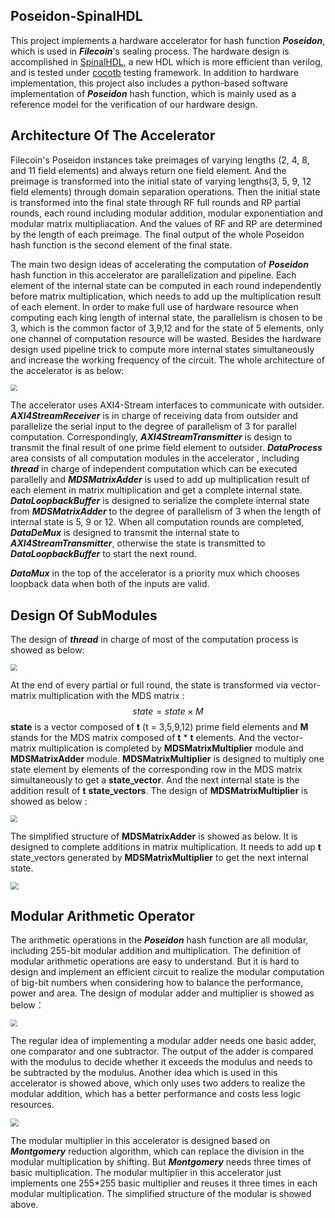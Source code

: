 ## Poseidon-SpinalHDL

This project  implements a hardware accelerator for hash function ***Poseidon***, which is used in  ***Filecoin***'s sealing process. The hardware design is accomplished in [SpinalHDL](https://spinalhdl.github.io/SpinalDoc-RTD/master/index.html), a new HDL which is more efficient than verilog,  and is tested under [cocotb](https://docs.cocotb.org/en/stable/#) testing framework. In addition to hardware implementation, this project also includes a python-based software implementation of ***Poseidon*** hash function, which is mainly used as a reference model for the verification of our hardware design. 



## Architecture Of The Accelerator

Filecoin's Poseidon instances take preimages of varying lengths (2, 4, 8, and 11 field elements) and always return one field element. And the preimage is transformed into the initial state of varying lengths(3, 5, 9, 12 field elements) through domain separation operations. Then the initial state is transformed into the final state through RF full rounds and RP partial rounds, each round including modular addition, modular exponentiation and modular matrix multipliacation. And the values of RF and RP are determined by the length of each preimage. The final output of the whole Poseidon hash function is the second element of the final state. 

The main two design ideas of accelerating the computation of ***Poseidon*** hash function in this accelerator are parallelization and pipeline. Each element of the internal state can be computed in each round independently before matrix multiplication, which needs to add up the multiplication result of each element. In order to make full use of hardware resource when computing each king length of internal state,   the parallelism is chosen to be 3, which is the common factor of 3,9,12 and for the state of 5 elements, only one channel of computation resource will be wasted. Besides the hardware design used pipeline trick to compute more internal states simultaneously and increase the working frequency of the circuit. The whole architecture of the accelerator is as below:

<img src="./images/TopLevel.drawio.png" style="zoom: 67%;" />

The accelerator uses AXI4-Stream interfaces to communicate with outsider. ***AXI4StreamReceiver*** is in charge of receiving data from outsider and parallelize the serial input to the degree of parallelism of 3 for parallel computation. Correspondingly,  ***AXI4StreamTransmitter*** is design to transmit the final result of one prime field element to outsider.  ***DataProcess*** area consists of all computation modules in the accelerator , including ***thread*** in charge of independent computation which can be executed parallelly and ***MDSMatrixAdder*** is used to add up multiplication result of each element in matrix multiplication and get a complete internal state.  ***DataLoopbackBuffer*** is designed to serialize the complete internal state from ***MDSMatrixAdder*** to the degree of parallelism of 3 when the length of internal state is 5, 9 or 12. When all computation rounds are completed, ***DataDeMux*** is designed to transmit the internal state to ***AXI4StreamTransmitter***, otherwise the state is transmitted to ***DataLoopbackBuffer*** to start the next round.

***DataMux*** in the top of the accelerator is a priority mux which chooses loopback data when both of the inputs are valid.



## Design Of SubModules

The design of ***thread*** in charge of  most of the computation process is showed as below:

<img src="./images/Thread.drawio.png" style="zoom: 67%;" />





At the end of every partial or full round, the state is transformed via vector-matrix multiplication with the MDS matrix :
$$
state=state\times M
$$
**state** is a vector composed of **t** (t = 3,5,9,12) prime field elements and **M** stands for the MDS matrix composed of **t** * **t** elements. And the vector-matrix multiplication is completed by **MDSMatrixMultiplier** module and **MDSMatrixAdder** module. **MDSMatrixMultiplier** is designed to multiply one state element by elements of the corresponding row in the MDS matrix simultaneously to get a **state_vector**. And the next internal state is the addition result of **t** **state_vectors**. The design of **MDSMatrixMultiplier** is showed as below :

<img src="./images/MDSMatrixMultiplier.drawio.png" style="zoom: 67%;" />








The simplified structure of **MDSMatrixAdder** is showed as below. It is designed to complete additions in matrix multiplication. It needs to add up **t** state_vectors generated by **MDSMatrixMultiplier** to get the next internal state.

<img src="./images/MDSMatrixAdder.drawio.png" style="zoom: 80%;" />




## Modular Arithmetic Operator

The arithmetic operations in the ***Poseidon*** hash function are all modular, including 255-bit modular addition and multiplication. The definition of modular arithmetic operations are easy to understand. But it is hard to design and implement an efficient circuit to realize the modular computation of big-bit numbers when considering how to balance the performance, power and area. The design of modular adder and multiplier is showed as below：

<img src="./images/AdderBasedModAdder.drawio.png" style="zoom: 67%;" />

The regular idea of implementing a modular adder needs one basic adder, one comparator and one subtractor. The output of the adder is compared with the modulus to decide whether it exceeds the modulus and needs to be subtracted by the modulus. Another idea which is used in this accelerator is showed above, which only uses two adders to realize the modular addition, which has a better performance and costs less logic resources.



<img src="./images/ModMultiplier.drawio.png" style="zoom: 80%;" />

The modular multiplier in this accelerator is designed based on ***Montgomery*** reduction algorithm, which can replace the division in the modular multiplication by shifting. But ***Montgomery*** needs three times of basic multiplication. The modular multiplier in this accelerator just implements one 255*255 basic multiplier and reuses it three times in each modular multiplication. The simplified structure of the modular is showed above.



